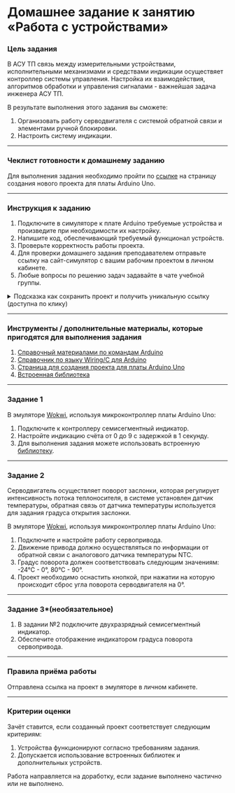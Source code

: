 # Домашнее задание к занятию «Работа с устройствами»

### Цель задания

В АСУ ТП связь между измерительными устройствами, исполнительными механизмами и средствами индикации осуществяет контроллер системы управления. Настройка их взаимодействия, алгоритмов обработки и управления сигналами - важнейшая задача инженера АСУ ТП.

В результате выполнения этого задания вы сможете:

1. Организовать работу серводвигателя с системой обратной связи и элементами ручной блокировки.
2. Настроить систему индикации. 

------

### Чеклист готовности к домашнему заданию

Для выполнения задания необходимо пройти по [ссылке](https://wokwi.com/projects/new/arduino-uno) на страницу создания нового проекта для платы Arduino Uno.


------
### Инструкция к заданию

1. Подключите в симуляторе к плате Arduino требуемые устройства и произведите при необходимости их настройку.
2. Напишите код, обеспечивающий требуемый функционал устройств.
3. Проверьте корректность работы проекта.
4. Для проверки домашнего задания преподавателем отправьте ссылку на сайт-симулятор с вашим рабочим проектом в личном кабинете.
5. Любые вопросы по решению задач задавайте в чате учебной группы.

<details>
  <summary> Подсказка как сохранить проект и получить уникальную ссылку (доступна по клику)</summary>

1. Нажмите «Save a copy» (выпадающий список рядом с кнопкой «Save» с дискетой)
2. В результате этого ваш проект будет сохранен как новый, а в адресной строке браузера будет строка вида https://wokwi.com/projects/335536327066911316 (пример)
3. Важно, чтобы адресная строка имела адрес, оканчивающийся множеством цифр
4. Теперь сохранение изменений в текущем проекте можно производить просто нажатием на кнопку «Save» (сохраненить текуий проект, как новый, можно только через «Save a copy»)
5. Перед отправкой ссылки на проект в качестве ответа на домашнее задание не забудьте проверить работоспособность ссылки, открыв её в новом окне браузера

  ---
  
</details>

------

### Инструменты / дополнительные материалы, которые пригодятся для выполнения задания

1. [Справочный материалами по командам Arduino](https://alexgyver.ru/lessons/arduino-reference/)
2. [Справочник по языку Wiring/С для Arduino](https://www.arduino.cc/reference/en)
3. [Страница для создания проекта для платы Arduino Uno](https://wokwi.com/projects/new/arduino-uno)
4. [Встроенная библиотека](https://wokwi.com/arduino/libraries/SevSeg)

------

### Задание 1

В эмуляторе [Wokwi](https://wokwi.com), используя микроконтроллер платы Arduino Uno:
1. Подключите к контроллеру семисегментный индикатор.
2. Настройте индикацию счёта от 0 до 9 с задержкой в 1 секунду.
3. Для выполнения задания можете использовать встроенную [библиотеку](https://wokwi.com/arduino/libraries/SevSeg).


------

### Задание 2
Серводвигатель осуществляет поворот заслонки, которая регулирует интенсивность потока теплоносителя, 
в системе установлен датчик температуры, обратная связь от датчика температуры используется для задания градуса открытия заслонки. 

В эмуляторе [Wokwi](https://wokwi.com), используя микроконтроллер платы Arduino Uno:
1. Подключите и настройте работу сервопривода.
2. Движение привода должно осуществляться по информации от обратной связи с аналогового датчика температуры NTC.
3. Градус поворота должен соответствовать следующим значениям: -24°С - 0°, 80°С - 90°.
4. Проект необходимо оснастить кнопкой, при нажатии на которую происходит сброс угла поворота серводвигателя на 0°.

-----

### Задание 3*(необязательное)
1. В задании №2 подключите двухразрядный семисегментный индикатор.
2. Обеспечите отображение индикатором градуса поворота сервопривода.

------


### Правила приёма работы

Отправлена ссылка на проект в эмуляторе в личном кабинете.

------

### Критерии оценки

Зачёт ставится, если созданный проект соответствует следующим критериям:

1. Устройства функционируют согласно требованиям задания.
2. Допускается использование встроенных библиотек и дополнительных устройств.

Работа направляется на доработку, если задание выполнено частично или не выполнено.

